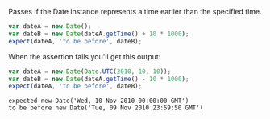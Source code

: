 Passes if the Date instance represents a time earlier than the specified time.

```js
var dateA = new Date();
var dateB = new Date(dateA.getTime() + 10 * 1000);
expect(dateA, 'to be before', dateB);
```

When the assertion fails you'll get this output:

```js
var dateA = new Date(Date.UTC(2010, 10, 10));
var dateB = new Date(dateA.getTime() - 10 * 1000);
expect(dateA, 'to be before', dateB);
```

```output
expected new Date('Wed, 10 Nov 2010 00:00:00 GMT')
to be before new Date('Tue, 09 Nov 2010 23:59:50 GMT')
```

